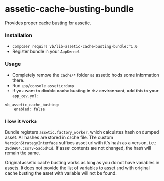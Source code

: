 # assetic-cache-busting-bundle
Provides proper cache busting for assetic.

### Installation
- `composer require vb/lib-assetic-cache-busting-bundle:^1.0`
- Register bundle in your `AppKernel`

### Usage
- Completely remove the `cache/*` folder as assetic holds some information there.
- Run `app/console assetic:dump`
- If you want to disable cache busting in `dev` environment, add this to your `app_dev.yml`:
```
vb_assetic_cache_busting:
    enabled: false
```

### How it works
Bundle registers `assetic.factory_worker`, which calculates hash on dumped asset. All hashes are stored in cache file.
The custom `VersionStrategyInterface` suffixes asset url with it's hash as a version, i.e.: `29d9e04.css?v=5ad5d41d`.
If asset contents are not changed, the hash will remain the same.

Original assetic cache busting works as long as you do not have variables in assets. 
It does not provide the list of variables to asset and with original cache busting the asset with variable will not be found. 
